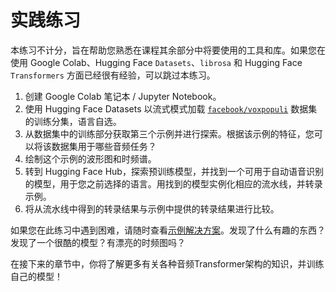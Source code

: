 # 实践练习
本练习不计分，旨在帮助您熟悉在课程其余部分中将要使用的工具和库。如果您在使用 Google Colab、Hugging Face `Datasets`、`librosa` 和 Hugging Face `Transformers` 方面已经很有经验，可以跳过本练习。

1. 创建 Google Colab 笔记本 / Jupyter Notebook。
2. 使用 Hugging Face Datasets 以流式模式加载 [`facebook/voxpopuli`](https://huggingface.co/datasets/facebook/voxpopuli) 数据集的训练分集，语言自选。
3. 从数据集中的训练部分获取第三个示例并进行探索。根据该示例的特征，您可以将该数据集用于哪些音频任务？
4. 绘制这个示例的波形图和时频谱。
5. 转到 Hugging Face Hub，探索预训练模型，并找到一个可用于自动语音识别的模型，用于您之前选择的语言。用找到的模型实例化相应的流水线，并转录示例。
6. 将从流水线中得到的转录结果与示例中提供的转录结果进行比较。

如果您在此练习中遇到困难，请随时查看[示例解决方案](../../codes/chapter2/chapter2_exercise.ipynb)。发现了什么有趣的东西？发现了一个很酷的模型？有漂亮的时频图吗？

在接下来的章节中，你将了解更多有关各种音频Transformer架构的知识，并训练自己的模型！